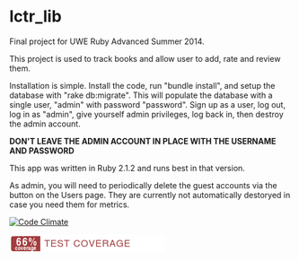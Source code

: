 lctr_lib
========

Final project for UWE Ruby Advanced Summer 2014.

This project is used to track books and allow user to add, rate and review them.  

Installation is simple.  Install the code, run "bundle install", and setup the database with "rake db:migrate".  This will populate the database with a single user, "admin" with password "password".  Sign up as a user, log out, log in as "admin", give yourself admin privileges, log back in, then destroy the admin account.

**DON'T LEAVE THE ADMIN ACCOUNT IN PLACE WITH THE USERNAME AND PASSWORD**

This app was written in Ruby 2.1.2 and runs best in that version.

As admin, you will need to periodically delete the guest accounts via the button on the Users page.  They are currently not automatically destoryed in case you need them for metrics.

[![Code Climate](https://codeclimate.com/github/drlctr/lctr_lib/badges/gpa.svg)](https://codeclimate.com/github/drlctr/lctr_lib)

![Coverage Status](https://github.com/drlctr/lctr_lib/blob/master/coverage/coverage-badge.png)

